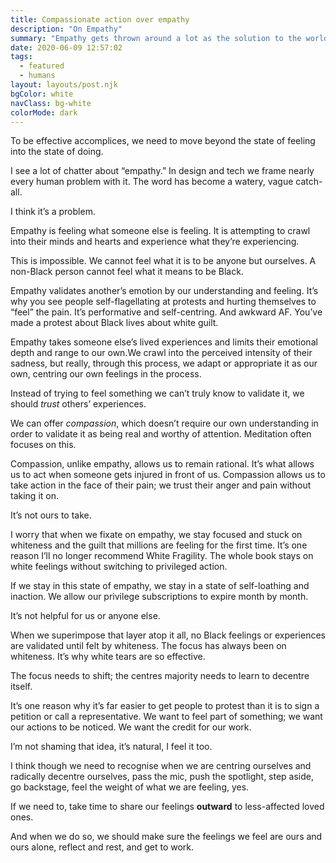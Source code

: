 ```yaml
---
title: Compassionate action over empathy
description: "On Empathy"
summary: "Empathy gets thrown around a lot as the solution to the world's problems. I think we need to examine what empathy really is."
date: 2020-06-09 12:57:02
tags:
  - featured
  - humans
layout: layouts/post.njk
bgColor: white
navClass: bg-white
colorMode: dark
---
```


To be effective accomplices, we need to move beyond the state of feeling into the state of doing.

I see a lot of chatter about “empathy.” In design and tech we frame nearly every human problem with it. The word has become a watery, vague catch-all.

I think it’s a problem.

Empathy is feeling what someone else is feeling. It is attempting to crawl into their minds and hearts and experience what they’re experiencing.

This is impossible. We cannot feel what it is to be anyone but ourselves. A non-Black person cannot feel what it means to be Black.

Empathy validates another’s emotion by our understanding and feeling. It’s why you see people self-flagellating at protests and hurting themselves to “feel” the pain. It’s performative and self-centring. And awkward AF. You’ve made a protest about Black lives about white guilt.

Empathy takes someone else’s lived experiences and limits their emotional depth and range to our own.We crawl into the perceived intensity of their sadness, but really, through this process, we adapt or appropriate it as our own, centring our own feelings in the process.

Instead of trying to feel something we can’t truly know to validate it, we should _trust_ others’ experiences.

We can offer _compassion_, which doesn’t require our own understanding in order to validate it as being real and worthy of attention. Meditation often focuses on this.

Compassion, unlike empathy, allows us to remain rational. It’s what allows us to act when someone gets injured in front of us. Compassion allows us to take action in the face of their pain; we trust their anger and pain without taking it on.

It’s not ours to take.

I worry that when we fixate on empathy, we stay focused and stuck on whiteness and the guilt that millions are feeling for the first time. It’s one reason I’ll no longer recommend White Fragility. The whole book stays on white feelings without switching to privileged action.

If we stay in this state of empathy, we stay in a state of self-loathing and inaction. We allow our privilege subscriptions to expire month by month.

It’s not helpful for us or anyone else.

When we superimpose that layer atop it all, no Black feelings or experiences are validated until felt by whiteness. The focus has always been on whiteness. It’s why white tears are so effective.

The focus needs to shift; the centres majority needs to learn to decentre itself.

It’s one reason why it’s far easier to get people to protest than it is to sign a petition or call a representative. We want to feel part of something; we want our actions to be noticed. We want the credit for our work.

I’m not shaming that idea, it’s natural, I feel it too.

I think though we need to recognise when we are centring ourselves and radically decentre ourselves, pass the mic, push the spotlight, step aside, go backstage, feel the weight of what we are feeling, yes.

If we need to, take time to share our feelings **outward** to less-affected loved ones.

And when we do so, we should make sure the feelings we feel are ours and ours alone, reflect and rest, and get to work.

